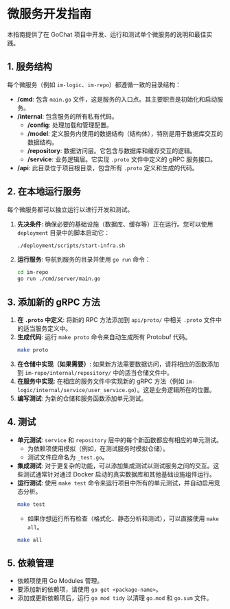 # 微服务开发指南

本指南提供了在 GoChat 项目中开发、运行和测试单个微服务的说明和最佳实践。

## 1. 服务结构

每个微服务（例如 `im-logic`、`im-repo`）都遵循一致的目录结构：

-   **/cmd**: 包含 `main.go` 文件，这是服务的入口点。其主要职责是初始化和启动服务。
-   **/internal**: 包含服务的所有私有代码。
    -   **/config**: 处理加载和管理配置。
    -   **/model**: 定义服务内使用的数据结构（结构体），特别是用于数据库交互的数据结构。
    -   **/repository**: 数据访问层。它包含与数据库和缓存交互的逻辑。
    -   **/service**: 业务逻辑层。它实现 `.proto` 文件中定义的 gRPC 服务接口。
-   **/api**: 此目录位于项目根目录，包含所有 `.proto` 定义和生成的代码。

## 2. 在本地运行服务

每个微服务都可以独立运行以进行开发和测试。

1.  **先决条件**: 确保必要的基础设施（数据库、缓存等）正在运行。您可以使用 `deployment` 目录中的脚本启动它：
    ```bash
    ./deployment/scripts/start-infra.sh
    ```
2.  **运行服务**: 导航到服务的目录并使用 `go run` 命令：
    ```bash
    cd im-repo
    go run ./cmd/server/main.go
    ```

## 3. 添加新的 gRPC 方法

1.  **在 `.proto` 中定义**: 将新的 RPC 方法添加到 `api/proto/` 中相关 `.proto` 文件中的适当服务定义中。
2.  **生成代码**: 运行 `make proto` 命令来自动生成所有 Protobuf 代码。
    ```bash
    make proto
    ```
3.  **在仓储中实现（如果需要）**: 如果新方法需要数据访问，请将相应的函数添加到 `im-repo/internal/repository/` 中的适当仓储文件中。
4.  **在服务中实现**: 在相应的服务文件中实现新的 gRPC 方法（例如 `im-logic/internal/service/user_service.go`）。这是业务逻辑所在的位置。
5.  **编写测试**: 为新的仓储和服务函数添加单元测试。

## 4. 测试

-   **单元测试**: `service` 和 `repository` 层中的每个新函数都应有相应的单元测试。
    -   为依赖项使用模拟（例如，在测试服务时模拟仓储）。
    -   测试文件应命名为 `_test.go`。
-   **集成测试**: 对于更复杂的功能，可以添加集成测试以测试服务之间的交互。这些测试通常针对通过 Docker 启动的真实数据库和其他基础设施组件运行。
-   **运行测试**: 使用 `make test` 命令来运行项目中所有的单元测试，并自动启用竞态分析。
    ```bash
    make test
    ```
    - 如果你想运行所有检查（格式化、静态分析和测试），可以直接使用 `make all`。
    ```bash
    make all
    ```

## 5. 依赖管理

-   依赖项使用 Go Modules 管理。
-   要添加新的依赖项，请使用 `go get <package-name>`。
-   添加或更新依赖项后，运行 `go mod tidy` 以清理 `go.mod` 和 `go.sum` 文件。